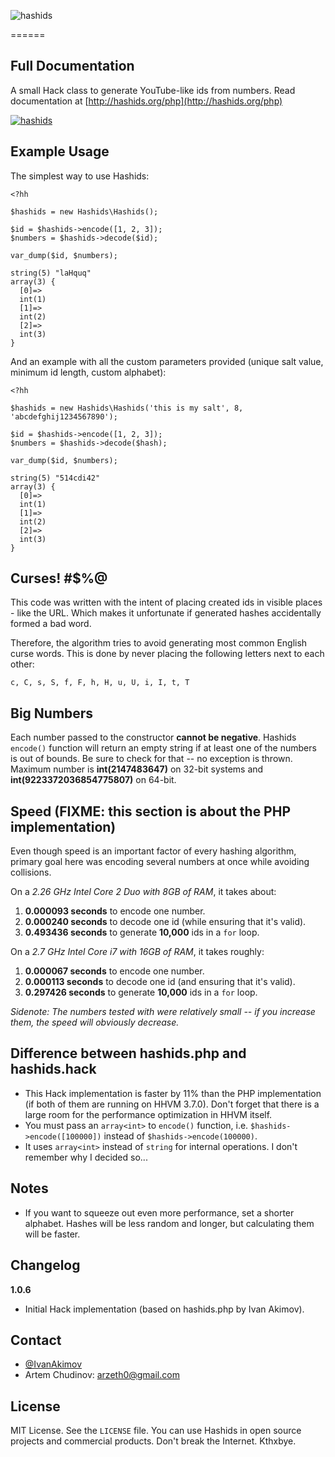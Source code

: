 
![hashids](http://www.hashids.org.s3.amazonaws.com/public/img/hashids.png "Hashids")

======

Full Documentation
-------

A small Hack class to generate YouTube-like ids from numbers. Read documentation at [http://hashids.org/php](http://hashids.org/php)

[![hashids](https://api.travis-ci.org/arzeth/hashids.hack.svg "Hashids")](https://travis-ci.org/arzeth/hashids.hack)

Example Usage
-------

The simplest way to use Hashids:

```hack
<?hh

$hashids = new Hashids\Hashids();

$id = $hashids->encode([1, 2, 3]);
$numbers = $hashids->decode($id);

var_dump($id, $numbers);
```
	
	string(5) "laHquq"
	array(3) {
	  [0]=>
	  int(1)
	  [1]=>
	  int(2)
	  [2]=>
	  int(3)
	}
	
And an example with all the custom parameters provided (unique salt value, minimum id length, custom alphabet):

```hack
<?hh

$hashids = new Hashids\Hashids('this is my salt', 8, 'abcdefghij1234567890');

$id = $hashids->encode([1, 2, 3]);
$numbers = $hashids->decode($hash);

var_dump($id, $numbers);
```
	
	string(5) "514cdi42"
	array(3) {
	  [0]=>
	  int(1)
	  [1]=>
	  int(2)
	  [2]=>
	  int(3)
	}
	
Curses! #$%@
-------

This code was written with the intent of placing created ids in visible places - like the URL. Which makes it unfortunate if generated hashes accidentally formed a bad word.

Therefore, the algorithm tries to avoid generating most common English curse words. This is done by never placing the following letters next to each other:
	
	c, C, s, S, f, F, h, H, u, U, i, I, t, T
	
Big Numbers
-------

Each number passed to the constructor **cannot be negative**. Hashids `encode()` function will return an empty string if at least one of the numbers is out of bounds. Be sure to check for that -- no exception is thrown. Maximum number is **int(2147483647)** on 32-bit systems and **int(9223372036854775807)** on 64-bit.

Speed (FIXME: this section is about the PHP implementation)
-------

Even though speed is an important factor of every hashing algorithm, primary goal here was encoding several numbers at once while avoiding collisions.

On a *2.26 GHz Intel Core 2 Duo with 8GB of RAM*, it takes about:

1. **0.000093 seconds** to encode one number.
2. **0.000240 seconds** to decode one id (while ensuring that it's valid).
3. **0.493436 seconds** to generate **10,000** ids in a `for` loop.

On a *2.7 GHz Intel Core i7 with 16GB of RAM*, it takes roughly:

1. **0.000067 seconds** to encode one number.
2. **0.000113 seconds** to decode one id (and ensuring that it's valid).
3. **0.297426 seconds** to generate **10,000** ids in a `for` loop.

*Sidenote: The numbers tested with were relatively small -- if you increase them, the speed will obviously decrease.*

Difference between hashids.php and hashids.hack
-------
 - This Hack implementation is faster by 11% than the PHP implementation (if both of them are running on HHVM 3.7.0). Don't forget that there is a large room for the performance optimization in HHVM itself.
 - You must pass an ```array<int>``` to `encode()` function, i.e. ```$hashids->encode([100000])``` instead of ```$hashids->encode(100000)```.
 - It uses ```array<int>``` instead of ```string``` for internal operations. I don't remember why I decided so...

Notes
-------

- If you want to squeeze out even more performance, set a shorter alphabet. Hashes will be less random and longer, but calculating them will be faster.

Changelog
-------

**1.0.6**
- Initial Hack implementation (based on hashids.php by Ivan Akimov).

Contact
-------

* [@IvanAkimov](http://twitter.com/ivanakimov)
* Artem Chudinov: arzeth0@gmail.com

License
-------

MIT License. See the `LICENSE` file. You can use Hashids in open source projects and commercial products. Don't break the Internet. Kthxbye.
